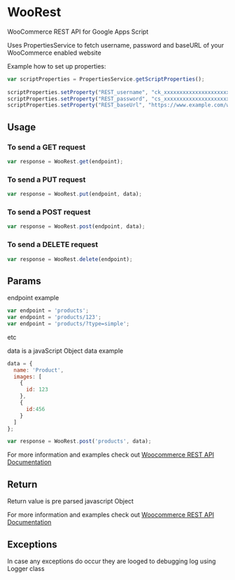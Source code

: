 # WooRest
WooCommerce REST API for Google Apps Script 

Uses PropertiesService to fetch username, password and baseURL of your WooCommerce enabled website

Example how to set up properties:
```javascript
var scriptProperties = PropertiesService.getScriptProperties();
  
scriptProperties.setProperty("REST_username", "ck_xxxxxxxxxxxxxxxxxxxxxxxxxxxxxxxxxxx");
scriptProperties.setProperty("REST_password", "cs_xxxxxxxxxxxxxxxxxxxxxxxxxxxxxxxxxxx");
scriptProperties.setProperty("REST_baseUrl", "https://www.example.com/wp-json/wc/v3/");
```

## Usage

### To send a GET request
```javascript
var response = WooRest.get(endpoint);
```

### To send a PUT request
```javascript
var response = WooRest.put(endpoint, data);
```

### To send a POST request
```javascript
var response = WooRest.post(endpoint, data);
```

### To send a DELETE request
```javascript
var response = WooRest.delete(endpoint);
```

## Params

endpoint example
```javascript
var endpoint = 'products';
var endpoint = 'products/123';
var endpoint = 'products/?type=simple';
```
etc

data is a javaScript Object
data example
``` javascript
data = {
  name: 'Product',
  images: [
    {
      id: 123
    },
    {
      id:456
    }
  ]
};

var response = WooRest.post('products', data);
```
For more information and examples check out [Woocommerce REST API Documentation](https://woocommerce.github.io/woocommerce-rest-api-docs/)

## Return 

Return value is pre parsed javascript Object

For more information and examples check out [Woocommerce REST API Documentation](https://woocommerce.github.io/woocommerce-rest-api-docs/)

## Exceptions

In case any exceptions do occur they are looged to debugging log using Logger class

